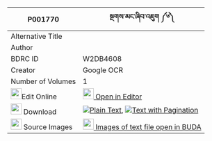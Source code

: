|P001770|སྔགས་མང་ཞིབ་འཇུག ༼༦༽ 
| --- | --- 
|Alternative Title |
|Author | 
|BDRC ID | W2DB4608
|Creator | Google OCR
|Number of Volumes| 1
|<img width="25" src="https://img.icons8.com/color/25/000000/edit-property.png">Edit Online| [<img width="25" src="https://avatars.githubusercontent.com/u/45091458?s=200&v=4"> Open in Editor](http://editor.openpecha.org/P001770)
|<img width="25" src="https://img.icons8.com/fluent/48/000000/download-2.png"/>  Download | [![](https://img.icons8.com/color/20/000000/txt.png)Plain Text](https://github.com/Openpecha/P001770/releases/download/v1/ngak_mang_shyibjuk_plain_P001770.zip), [![](https://img.icons8.com/color/20/000000/txt.png)Text with Pagination](https://github.com/Openpecha/P001770/releases/download/v1/ngak_mang_shyibjuk_pages_P001770.zip)
|<img width="25" src="https://img.icons8.com/plasticine/100/000000/pictures-folder.png"/>  Source Images | [<img width="25" src="https://library.bdrc.io/icons/BUDA-small.svg"> Images of text file open in BUDA](https://library.bdrc.io/show/bdr:W2DB4608)